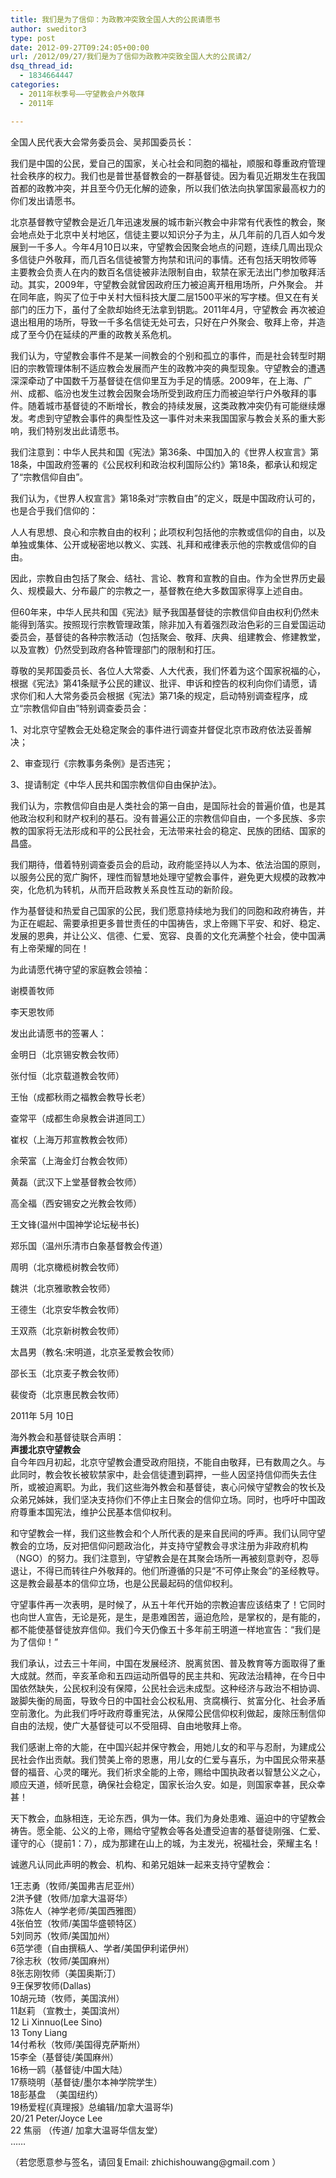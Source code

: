 ```yaml
---
title: 我们是为了信仰：为政教冲突致全国人大的公民请愿书
author: sweditor3
type: post
date: 2012-09-27T09:24:05+00:00
url: /2012/09/27/我们是为了信仰为政教冲突致全国人大的公民请2/
dsq_thread_id:
  - 1834664447
categories:
  - 2011年秋季号——守望教会户外敬拜
  - 2011年

---
```

全国人民代表大会常务委员会、吴邦国委员长：

我们是中国的公民，爱自己的国家，关心社会和同胞的福祉，顺服和尊重政府管理社会秩序的权力。我们也是普世基督教会的一群基督徒。因为看见近期发生在我国首都的政教冲突，并且至今仍无化解的迹象，所以我们依法向执掌国家最高权力的你们发出请愿书。

北京基督教守望教会是近几年迅速发展的城市新兴教会中非常有代表性的教会，聚会地点处于北京中关村地区，信徒主要以知识分子为主，从几年前的几百人如今发 展到一千多人。今年4月10日以来，守望教会因聚会地点的问题，连续几周出现众多信徒户外敬拜，而几百名信徒被警方拘禁和讯问的事情。还有包括天明牧师等 主要教会负责人在内的数百名信徒被非法限制自由，软禁在家无法出门参加敬拜活动。其实，2009年，守望教会就曾因政府压力被迫离开租用场所，户外聚会。 并在同年底，购买了位于中关村大恒科技大厦二层1500平米的写字楼。但又在有关部门的压力下，虽付了全款却始终无法拿到钥匙。2011年4月，守望教会 再次被迫退出租用的场所，导致一千多名信徒无处可去，只好在户外聚会、敬拜上帝，并造成了至今仍在延续的严重的政教关系危机。

我们认为，守望教会事件不是某一间教会的个别和孤立的事件，而是社会转型时期旧的宗教管理体制不适应教会发展而产生的政教冲突的典型现象。守望教会的遭遇 深深牵动了中国数千万基督徒在信仰里互为手足的情感。2009年，在上海、广州、成都、临汾也发生过教会因聚会场所受到政府压力而被迫举行户外敬拜的事 件。随着城市基督徒的不断增长，教会的持续发展，这类政教冲突仍有可能继续爆发。考虑到守望教会事件的典型性及这一事件对未来我国国家与教会关系的重大影 响，我们特别发出此请愿书。

我们注意到：中华人民共和国《宪法》第36条、中国加入的《世界人权宣言》第18条，中国政府签署的《公民权利和政治权利国际公约》第18条，都承认和规定了“宗教信仰自由”。

我们认为，《世界人权宣言》第18条对“宗教自由”的定义，既是中国政府认可的，也是合乎我们信仰的：

人人有思想、良心和宗教自由的权利；此项权利包括他的宗教或信仰的自由，以及单独或集体、公开或秘密地以教义、实践、礼拜和戒律表示他的宗教或信仰的自由。

因此，宗教自由包括了聚会、结社、言论、教育和宣教的自由。作为全世界历史最久、规模最大、分布最广的宗教之一，基督教在绝大多数国家得享上述自由。

但60年来，中华人民共和国《宪法》赋予我国基督徒的宗教信仰自由权利仍然未能得到落实。按照现行宗教管理政策，除非加入有着强烈政治色彩的三自爱国运动 委员会，基督徒的各种宗教活动（包括聚会、敬拜、庆典、组建教会、修建教堂，以及宣教）仍然受到政府各种管理部门的限制和打压。

尊敬的吴邦国委员长、各位人大常委、人大代表，我们怀着为这个国家祝福的心，根据《宪法》第41条赋予公民的建议、批评、申诉和控告的权利向你们请愿，请 求你们和人大常务委员会根据《宪法》第71条的规定，启动特别调查程序，成立“宗教信仰自由”特别调查委员会：

1、对北京守望教会无处稳定聚会的事件进行调查并督促北京市政府依法妥善解决；

2、审查现行《宗教事务条例》是否违宪；

3、提请制定《中华人民共和国宗教信仰自由保护法》。

我们认为，宗教信仰自由是人类社会的第一自由，是国际社会的普遍价值，也是其他政治权利和财产权利的基石。没有普遍公正的宗教信仰自由，一个多民族、多宗教的国家将无法形成和平的公民社会，无法带来社会的稳定、民族的团结、国家的昌盛。

我们期待，借着特别调查委员会的启动，政府能坚持以人为本、依法治国的原则，以服务公民的宽广胸怀，理性而智慧地处理守望教会事件，避免更大规模的政教冲突，化危机为转机，从而开启政教关系良性互动的新阶段。

作为基督徒和热爱自己国家的公民，我们愿意持续地为我们的同胞和政府祷告，并为正在崛起、需要承担更多普世责任的中国祷告，求上帝赐下平安、和好、稳定、发展的恩典，并让公义、信德、仁爱、宽容、良善的文化充满整个社会，使中国满有上帝荣耀的同在！

为此请愿代祷守望的家庭教会领袖：

谢模善牧师
  
李天恩牧师

发出此请愿书的签署人：
  
金明日（北京锡安教会牧师）
  
张付恒（北京载道教会牧师）
  
王怡（成都秋雨之福教会教导长老）
  
查常平（成都生命泉教会讲道同工）
  
崔权（上海万邦宣教教会牧师）
  
余荣富（上海金灯台教会牧师）
  
黄磊（武汉下上堂基督教会牧师）
  
高全福（西安锡安之光教会牧师）
  
王文锋(温州中国神学论坛秘书长)
  
郑乐国（温州乐清市白象基督教会传道）
  
周明（北京橄榄树教会牧师）
  
魏洪（北京雅歌教会牧师）
  
王德生（北京安华教会牧师）
  
王双燕（北京新树教会牧师）
  
太昌男（教名:宋明道，北京圣爱教会牧师）
  
邵长玉（北京麦子教会牧师）
  
裴俊奇（北京惠民教会牧师）

<p style="text-align: right;">
  <p>
    2011年 5月 10日
  </p>
  
  <p>
    海外教会和基督徒联合声明：<br /> <strong>声援北京守望教会 </strong><br /> 自今年四月初起，北京守望教会遭受政府阻挠，不能自由敬拜，已有数周之久。与此同时，教会牧长被软禁家中，赴会信徒遭到羁押，一些人因坚持信仰而失去住所，或被迫离职。为此，我们这些海外教会和基督徒，衷心问候守望教会的牧长及众弟兄姊妹，我们坚决支持你们不停止主日聚会的信仰立场。同时，也呼吁中国政府尊重本国宪法，维护公民基本信仰权利。
  </p>
  
  <p>
    和守望教会一样，我们这些教会和个人所代表的是来自民间的呼声。我们认同守望教会的立场，反对把信仰问题政治化，并支持守望教会寻求注册为非政府机构（NGO）的努力。我们注意到，守望教会是在其聚会场所一再被刻意剥夺，忍辱退让，不得已而转往户外敬拜的。他们所遵循的只是“不可停止聚会”的圣经教导。这是教会最基本的信仰立场，也是公民最起码的信仰权利。
  </p>
  
  <p>
    守望事件再一次表明，是时候了，从五十年代开始的宗教迫害应该结束了！它同时也向世人宣告，无论是死，是生，是患难困苦，逼迫危险，是掌权的，是有能的，都不能使基督徒放弃信仰。我们今天仍像五十多年前王明道一样地宣告：“我们是为了信仰！”
  </p>
  
  <p>
    我们承认，过去三十年间，中国在发展经济、脱离贫困、普及教育等方面取得了重大成就。然而，辛亥革命和五四运动所倡导的民主共和、宪政法治精神，在今日中国依然缺失，公民权利没有保障，公民社会远未成型。这种经济与政治不相协调、跛脚失衡的局面，导致今日的中国社会公权私用、贪腐横行、贫富分化、社会矛盾空前激化。为此我们呼吁政府尊重宪法，从保障公民信仰权利做起，废除压制信仰自由的法规，使广大基督徒可以不受阻碍、自由地敬拜上帝。
  </p>
  
  <p>
    我们感谢上帝的大能，在中国兴起并保守教会，用她儿女的和平与忍耐，为建成公民社会作出贡献。我们赞美上帝的恩惠，用儿女的仁爱与喜乐，为中国民众带来基督的福音、心灵的曙光。我们祈求全能的上帝，赐给中国执政者以智慧公义之心，顺应天道，倾听民意，确保社会稳定，国家长治久安。如是，则国家幸甚，民众幸甚！
  </p>
  
  <p>
    天下教会，血脉相连，无论东西，俱为一体。我们为身处患难、逼迫中的守望教会祷告。愿全能、公义的上帝，赐给守望教会等各处遭受迫害的基督徒刚强、仁爱、谨守的心（提前1：7），成为那建在山上的城，为主发光，祝福社会，荣耀主名！
  </p>
  
  <p>
    诚邀凡认同此声明的教会、机构、和弟兄姐妹一起来支持守望教会：
  </p>
  
  <p>
    1王志勇（牧师/美国弗吉尼亚州）<br /> 2洪予健（牧师/加拿大温哥华）<br /> 3陈佐人（神学老师/美国西雅图）<br /> 4张伯笠（牧师/美国华盛顿特区）<br /> 5刘同苏（牧师/美国加州）<br /> 6范学德（自由撰稿人、学者/美国伊利诺伊州）<br /> 7徐志秋（牧师/美国麻州）<br /> 8张志刚牧师（美国奥斯汀）<br /> 9王保罗牧师(Dallas)<br /> 10胡元琦（牧师，美国滨州）<br /> 11赵莉 （宣教士，美国滨州）<br /> 12 Li Xinnuo(Lee Sino)<br /> 13 Tony Liang<br /> 14付希秋（牧师/美国得克萨斯州）<br /> 15李全（基督徒/美国麻州）<br /> 16杨一鸥（基督徒/中国大陆）<br /> 17蔡晓明（基督徒/墨尔本神学院学生）<br /> 18彭基盘  （美国纽约）<br /> 19杨爱程(《真理报》总编辑/加拿大温哥华)<br /> 20/21 Peter/Joyce Lee<br /> 22 焦丽 （传道/ 加拿大温哥华信友堂）<br /> &#8230;&#8230;
  </p>
  
  <p>
    （若您愿意参与签名，请回复Email: zhichishouwang@gmail.com ）
  </p>